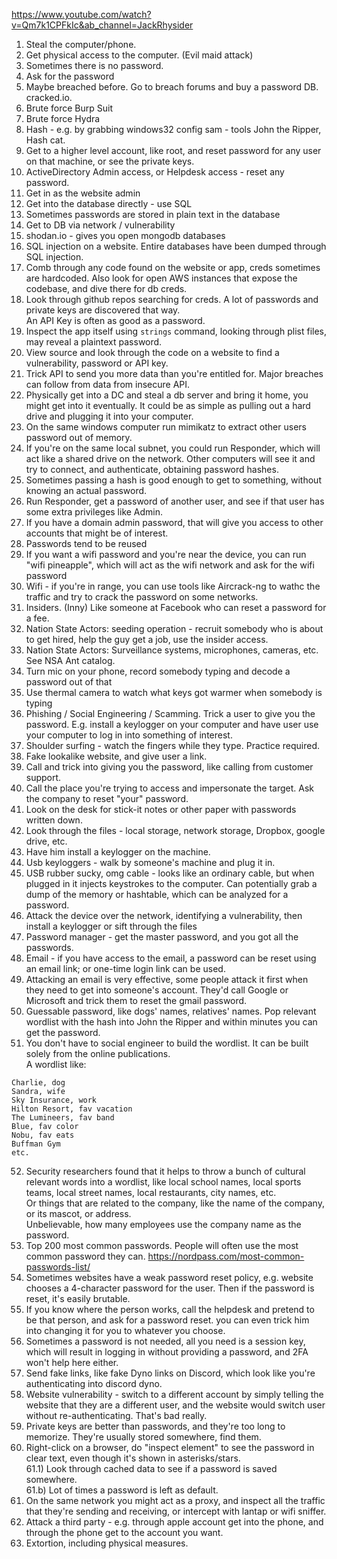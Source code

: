 https://www.youtube.com/watch?v=Qm7k1CPFkIc&ab_channel=JackRhysider  
  
1) Steal the computer/phone.  
2) Get physical access to the computer. (Evil maid attack)  
3) Sometimes there is no password.  
4) Ask for the password  
5) Maybe breached before. Go to breach forums and buy a password DB. cracked.io.  
6) Brute force Burp Suit  
7) Brute force Hydra  
8) Hash - e.g. by grabbing windows32 config sam - tools John the Ripper, Hash cat.  
9) Get to a higher level account, like root, and reset password for any user on that machine, or see the private keys.  
10) ActiveDirectory Admin access, or Helpdesk access - reset any password.  
11) Get in as the website admin  
12) Get into the database directly - use SQL  
13) Sometimes passwords are stored in plain text in the database  
14) Get to DB via network / vulnerability  
15) shodan.io - gives you open mongodb databases  
16) SQL injection on a website. Entire databases have been dumped through SQL injection.  
17) Comb through any code found on the website or app, creds sometimes are hardcoded. Also look for open AWS instances that expose the codebase, and dive there for db creds.  
18) Look through github repos searching for creds. A lot of passwords and private keys are discovered that way.  
An API Key is often as good as a password.  
19) Inspect the app itself using `strings` command, looking through plist files, may reveal a plaintext password.  
20) View source and look through the code on a website to find a vulnerability, password or API key.  
21) Trick API to send you more data than you're entitled for. Major breaches can follow from data from insecure API.  
22) Physically get into a DC and steal a db server and bring it home, you might get into it eventually. It could be as simple as pulling out a hard drive and plugging it into your computer.  
23) On the same windows computer run mimikatz to extract other users password out of memory.  
24) If you're on the same local subnet, you could run Responder, which will act like a shared drive on the network. Other computers will see it and try to connect, and authenticate, obtaining password hashes.  
25) Sometimes passing a hash is good enough to get to something, without knowing an actual password.  
26) Run Responder, get a password of another user, and see if that user has some extra privileges like Admin.  
27) If you have a domain admin password, that will give you access to other accounts that might be of interest.  
28) Passwords tend to be reused  
29) If you want a wifi password and you're near the device, you can run "wifi pineapple", which will act as the wifi network and ask for the wifi password  
30) Wifi - if you're in range, you can use tools like Aircrack-ng to wathc the traffic and try to crack the password on some networks.  
31) Insiders. (Inny) Like someone at Facebook who can reset a password for a fee.  
32) Nation State Actors: seeding operation - recruit somebody who is about to get hired, help the guy get a job, use the insider access.  
33) Nation State Actors: Surveillance systems, microphones, cameras, etc. See NSA Ant catalog.  
34) Turn mic on your phone, record somebody typing and decode a password out of that  
35) Use thermal camera to watch what keys got warmer when somebody is typing  
36) Phishing / Social Engineering / Scamming. Trick a user to give you the password. E.g. install a keylogger on your computer and have user use your computer to log in into something of interest.  
37) Shoulder surfing - watch the fingers while they type. Practice required.  
38) Fake lookalike website, and give user a link.  
39) Call and trick into giving you the password, like calling from customer support.  
40) Call the place you're trying to access and impersonate the target. Ask the company to reset "your" password.  
41) Look on the desk for stick-it notes or other paper with passwords written down.  
42) Look through the files - local storage, network storage, Dropbox, google drive, etc.  
43) Have him install a keylogger on the machine.  
44) Usb keyloggers - walk by someone's machine and plug it in.  
45) USB rubber sucky, omg cable - looks like an ordinary cable, but when plugged in it injects keystrokes to the computer. Can potentially grab a dump of the memory or hashtable, which can be analyzed for a password.  
46) Attack the device over the network, identifying a vulnerability, then install a keylogger or sift through the files  
47) Password manager - get the master password, and you got all the passwords.  
48) Email - if you have access to the email, a password can be reset using an email link; or one-time login link can be used.  
49) Attacking an email is very effective, some people attack it first when they need to get into someone's account. They'd call Google or Microsoft and trick them to reset the gmail password.  
50) Guessable password, like dogs' names, relatives' names. Pop relevant wordlist with the hash into John the Ripper and within minutes you can get the password.  
51)  You don't have to social engineer to build the wordlist. It can be built solely from the online publications.  
A wordlist like:  
```  
Charlie, dog  
Sandra, wife  
Sky Insurance, work  
Hilton Resort, fav vacation  
The Lumineers, fav band  
Blue, fav color  
Nobu, fav eats  
Buffman Gym  
etc.  
```  
52) Security researchers found that it helps to throw a bunch of cultural relevant words into a wordlist, like local school names, local sports teams, local street names, local restaurants, city names, etc.  
Or things that are related to the company, like the name of the company, or its mascot, or address.  
Unbelievable, how many employees use the company name as the password.  
53) Top 200 most common passwords. People will often use the most common password they can. https://nordpass.com/most-common-passwords-list/  
54) Sometimes websites have a weak password reset policy, e.g. website chooses a 4-character password for the user. Then if the password is reset, it's easily brutable.  
55) If you know where the person works, call the helpdesk and pretend to be that person, and ask for a password reset. you can even trick him into changing it for you to whatever you choose.  
56) Sometimes a password is not needed, all you need is a session key, which will result in logging in without providing a password, and 2FA won't help here either.  
57) Send fake links, like fake Dyno links on Discord, which look like you're authenticating into discord dyno.  
58) Website vulnerability - switch to a different account by simply telling the website that they are a different user, and the website would switch user without re-authenticating. That's bad really.  
59) Private keys are better than passwords, and they're too long to memorize. They're usually stored somewhere, find them.  
60) Right-click on a browser, do "inspect element" to see the password in clear text, even though it's shown in asterisks/stars.  
61.1) Look through cached data to see if a password is saved somewhere.  
61.b) Lot of times a password is left as default.  
62) On the same network you might act as a proxy, and inspect all the traffic that they're sending and receiving, or intercept with lantap or wifi sniffer.  
63) Attack a third party - e.g. through apple account get into the phone, and through the phone get to the account you want.  
64) Extortion, including physical measures.  
  
  
  
  
